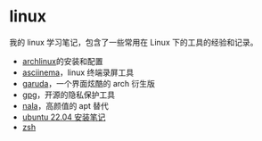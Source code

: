 # linux

我的 linux 学习笔记，包含了一些常用在 Linux 下的工具的经验和记录。

- [archlinux](archlinux.md)的安装和配置
- [asciinema](asciinema.md)，linux 终端录屏工具
- [garuda](garuda.md)，一个界面炫酷的 arch 衍生版
- [gpg](gpg.md)，开源的隐私保护工具
- [nala](nala.md)，高颜值的 apt 替代
- [ubuntu 22.04 安装笔记](ubuntu22.04.md)
- [zsh](zsh/README.md)
